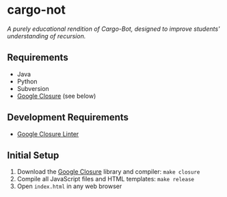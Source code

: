 cargo-not
=========

_A purely educational rendition of Cargo-Bot, designed to improve students'
understanding of recursion._

Requirements
------------
* Java
* Python
* Subversion
* [Google Closure][closure] (see below)

Development Requirements
------------------------
* [Google Closure Linter](https://developers.google.com/closure/utilities/)

Initial Setup
-------------
1. Download the [Google Closure][closure] library and compiler: `make closure`
1. Compile all JavaScript files and HTML templates: `make release`
1. Open `index.html` in any web browser

[closure]: https://developers.google.com/closure/
